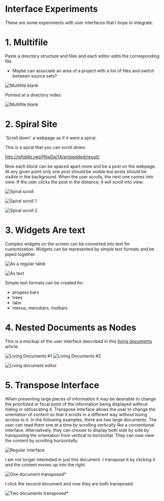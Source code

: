 Interface Experiments
===

These are some experiments with user interfaces that I hope to integrate.

# 1. Multifile

Paste a directory structure and files and each editor edits the corresponding file.

 * Maybe can associate an area of a project with a list of files and switch between source sets?

![Multifile blank](https://raw.github.com/samsquire/interface-experiments/master/multifile.png "Multi file blank")

Pointed at a directory index:

![Multifile blank](https://raw.github.com/samsquire/interface-experiments/master/multifile-files.png "Multiple files in a directory index")

# 2. Spiral Site

'Scroll down' a webpage as if it were a spiral.

This is a spiral that you can scroll down:

http://jsfiddle.net/PRwDa/14/embedded/result/

Now each block can be spaced apart more and be a post on the webpage. At any given point only one post should be visible but posts should be visible in the background. When the user scrolls, the next one comes into view. If the user clicks the post in the distance, it will scroll into view.

![Spiral scroll](https://raw.github.com/samsquire/interface-experiments/master/spiral-scroll.png "Scrolling down a spiral")

![Spiral scroll 1](https://raw.github.com/samsquire/interface-experiments/master/spiral-site-1.png "Scrolling down a spiral 1")

![Spiral scroll 2](https://raw.github.com/samsquire/interface-experiments/master/spiral-site-2.png "Scrolling down a spiral 2")

# 3. Widgets Are text

Complex widgets on the screen can be converted into text for customization. Widgets can be represented by simple text formats and be piped together.

![As a regular table](https://raw.github.com/samsquire/interface-experiments/master/astable.png "Regular table")

![As text](https://raw.github.com/samsquire/interface-experiments/master/astext.png "As text")

Simple text formats can be created for:

 * progess bars
 * trees
 * tabs
 * menus, menubars, toolbars

# 4. Nested Documents as Nodes

This is a mockup of the user interface described in this [living documents](http://samsquire.github.io/livingdocuments/) article.

![Living Documents #1](https://raw.github.com/samsquire/interface-experiments/master/living_document_workflow.png "Living document workflow 1")
![Living Documents #2](https://raw.github.com/samsquire/interface-experiments/master/living_document_workflow_2.png "Living document workflow 2")

![Living document editor](https://raw.github.com/samsquire/interface-experiments/master/living-document-editor.png "Living document editor")

# 5. Transpose Interface

When presenting large pieces of information it may be desirable to change the prioritized or focal point of the information being displayed without hiding or obfuscating it. Transpose interface allows the user to change the orientation of content so that it scrolls in a different way without losing access to it. In the following examples, there are two large documents. The user can read them one at a time by scrolling vertically like a conventional interface. Alternatively, they can choose to display both side by side by transposing the orientation from vertical to horizontal. They can now view the content by scrolling horizontally.

![Regular interface](https://raw.github.com/samsquire/interface-experiments/master/transpose_doc.png "Regular interface")

I am not longer interested in just this document. I transpose it by clicking it and the content moves up into the right.

![One document transposed*](https://raw.github.com/samsquire/interface-experiments/master/transpose_doc2.png "One document transposed")

I click the second document and now they are both transposed.

![Two documents transposed*](https://raw.github.com/samsquire/interface-experiments/master/transpose_doc3.png "Both documents transposed")


